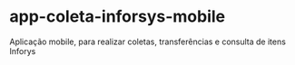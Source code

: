 # app-coleta-inforsys-mobile
Aplicação mobile, para realizar coletas, transferências e consulta de itens Inforys
